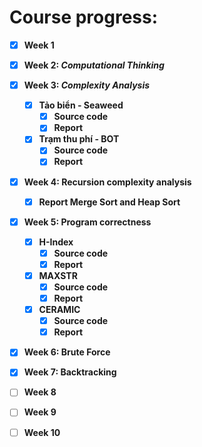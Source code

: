 # Course progress: 
- [x] **Week 1** 
- [x] **Week 2: *Computational Thinking*** 
- [x] **Week 3: *Complexity Analysis*** 
  - [x] **Tảo biển - Seaweed**
    - [x] **Source code**
    - [x] **Report**
  - [x] **Trạm thu phí - BOT**
    - [x] **Source code**
    - [x] **Report**
- [x] **Week 4: Recursion complexity analysis**
  - [x] **Report Merge Sort and Heap Sort**  
- [x] **Week 5: Program correctness**
  - [x] **H-Index**
    - [x] **Source code**
    - [x] **Report**
  - [x] **MAXSTR** 
    - [x] **Source code**
    - [x] **Report**
  - [x] **CERAMIC**
    - [x] **Source code**
    - [x] **Report**
- [x] **Week 6: Brute Force** 
- [x] **Week 7: Backtracking** 
- [ ] **Week 8** 
- [ ] **Week 9** 
- [ ] **Week 10** 
  
  
